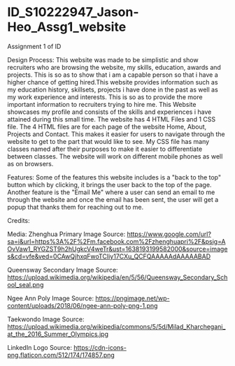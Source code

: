 # ID_S10222947_Jason-Heo_Assg1_website

Assignment 1 of ID

Design Process:
This website was made to be simplistic and show recruiters who are browsing
the website, my skills, education, awards and projects. This is so
as to show that i am a capable person so that i have a higher chance
of getting hired.This website provides information such as my education history,
skillsets, projects i have done in the past as well as my work
experience and interests. This is so as to provide the more
important information to recruiters trying to hire me.
This Website showcases my profile and consists of the skills
and experiences i have attained during this small time.
The website has 4 HTML Files and 1 CSS file. The 4 HTML files
are for each page of the website Home, About, Projects and Contact.
This makes it easier for users to navigate through the website
to get to the part that would like to see.
My CSS file has many classes named after their purposes
to make it easier to differentiate between classes.
The website will work on different mobile phones as well as on browsers.

Features:
Some of the features this website includes is a "back to the top"
button which by clicking, it brings the user back
to the top of the page. Another feature is the "Email Me"
where a user can send an email to me through the website
and once the email has been sent, the user will get a popup
that thanks them for reaching out to me.

Credits:

Media:
Zhenghua Primary Image Source: https://www.google.com/url?sa=i&url=https%3A%2F%2Fm.facebook.com%2Fzhenghuapri%2F&psig=AOvVaw1_RYGZST9h2hUgkcV4weTr&ust=1638193199582000&source=images&cd=vfe&ved=0CAwQjhxqFwoTCIiy17CXu_QCFQAAAAAdAAAAABAD

Queensway Secondary Image Source: https://upload.wikimedia.org/wikipedia/en/5/56/Queensway_Secondary_School_seal.png

Ngee Ann Poly Image Source: https://pngimage.net/wp-content/uploads/2018/06/ngee-ann-poly-png-1.png

Taekwondo Image Source: https://upload.wikimedia.org/wikipedia/commons/5/5d/Milad_Kharchegani_at_the_2016_Summer_Olympics.jpg

LinkedIn Logo Source: https://cdn-icons-png.flaticon.com/512/174/174857.png
